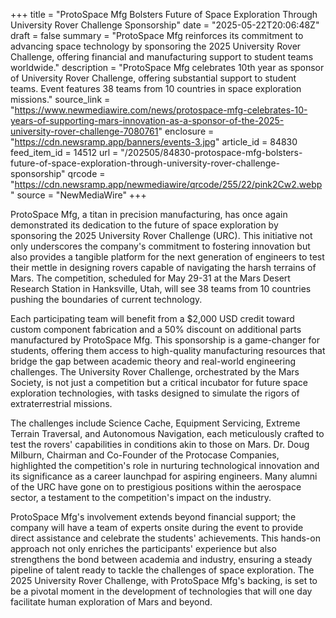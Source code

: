 +++
title = "ProtoSpace Mfg Bolsters Future of Space Exploration Through University Rover Challenge Sponsorship"
date = "2025-05-22T20:06:48Z"
draft = false
summary = "ProtoSpace Mfg reinforces its commitment to advancing space technology by sponsoring the 2025 University Rover Challenge, offering financial and manufacturing support to student teams worldwide."
description = "ProtoSpace Mfg celebrates 10th year as sponsor of University Rover Challenge, offering substantial support to student teams. Event features 38 teams from 10 countries in space exploration missions."
source_link = "https://www.newmediawire.com/news/protospace-mfg-celebrates-10-years-of-supporting-mars-innovation-as-a-sponsor-of-the-2025-university-rover-challenge-7080761"
enclosure = "https://cdn.newsramp.app/banners/events-3.jpg"
article_id = 84830
feed_item_id = 14512
url = "/202505/84830-protospace-mfg-bolsters-future-of-space-exploration-through-university-rover-challenge-sponsorship"
qrcode = "https://cdn.newsramp.app/newmediawire/qrcode/255/22/pink2Cw2.webp"
source = "NewMediaWire"
+++

<p>ProtoSpace Mfg, a titan in precision manufacturing, has once again demonstrated its dedication to the future of space exploration by sponsoring the 2025 University Rover Challenge (URC). This initiative not only underscores the company's commitment to fostering innovation but also provides a tangible platform for the next generation of engineers to test their mettle in designing rovers capable of navigating the harsh terrains of Mars. The competition, scheduled for May 29-31 at the Mars Desert Research Station in Hanksville, Utah, will see 38 teams from 10 countries pushing the boundaries of current technology.</p><p>Each participating team will benefit from a $2,000 USD credit toward custom component fabrication and a 50% discount on additional parts manufactured by ProtoSpace Mfg. This sponsorship is a game-changer for students, offering them access to high-quality manufacturing resources that bridge the gap between academic theory and real-world engineering challenges. The University Rover Challenge, orchestrated by the Mars Society, is not just a competition but a critical incubator for future space exploration technologies, with tasks designed to simulate the rigors of extraterrestrial missions.</p><p>The challenges include Science Cache, Equipment Servicing, Extreme Terrain Traversal, and Autonomous Navigation, each meticulously crafted to test the rovers' capabilities in conditions akin to those on Mars. Dr. Doug Milburn, Chairman and Co-Founder of the Protocase Companies, highlighted the competition's role in nurturing technological innovation and its significance as a career launchpad for aspiring engineers. Many alumni of the URC have gone on to prestigious positions within the aerospace sector, a testament to the competition's impact on the industry.</p><p>ProtoSpace Mfg's involvement extends beyond financial support; the company will have a team of experts onsite during the event to provide direct assistance and celebrate the students' achievements. This hands-on approach not only enriches the participants' experience but also strengthens the bond between academia and industry, ensuring a steady pipeline of talent ready to tackle the challenges of space exploration. The 2025 University Rover Challenge, with ProtoSpace Mfg's backing, is set to be a pivotal moment in the development of technologies that will one day facilitate human exploration of Mars and beyond.</p>
